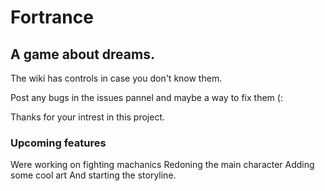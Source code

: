# Fortrance
## A game about dreams.


The wiki has controls in case you don't know them.

Post any bugs in the issues pannel and maybe a way to fix them (:

Thanks for your intrest in this project.

### Upcoming features
Were working on fighting machanics
Redoning the main character
Adding some cool art
And starting the storyline.